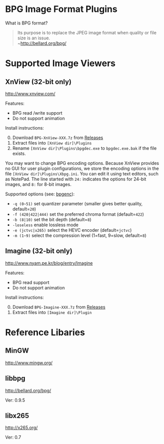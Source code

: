 # BPG Image Format Plugins

What is BPG format?
> Its purpose is to replace the JPEG image format when quality or file size is an issue.<br>
> ~http://bellard.org/bpg/

# Supported Image Viewers

## XnView (32-bit only)
http://www.xnview.com/

Features:
- BPG read /write support
- Do not support animation

Install instructions:

0. Download `BPG-XnView-XXX.7z` from [Releases](https://github.com/leavinel/bpg_plugins/releases)
0. Extract files into `[XnView dir]\Plugins`
0. Rename `[XnView dir]\Plugins\bpgdec.exe` to `bpgdec.exe.bak` if the file exists.

You may want to change BPG encoding options.
Because XnView provides no GUI for user plugin configurations, we store the encoding options in the file `[XnView dir]\Plugins\Xbpg.ini`.
You can edit it using text editors, such as NotePad.
The line started with `24:` indicates the options for 24-bit images, and `8:` for 8-bit images.

Supported options (see: [bpgenc](http://bellard.org/bpg/)):
- `-q (0~51)` set quantizer parameter (smaller gives better quality, default=`20`)
- `-f (420|422|444)` set the preferred chroma format (default=`422`)
- `-b (8|10)` set the bit depth (default=`8`)
- `-loseless` enable lossless mode
- `-e (jctvc|x265)` select the HEVC encoder (default=`jctvc`)
- `-m (1~9)` select the compression level (1=fast, 9=slow, default=`8`)

## Imagine (32-bit only)
http://www.nyam.pe.kr/blog/entry/Imagine

Features:
- BPG read support
- Do not support animation

Install instructions:

0. Download `BPG-Imagine-XXX.7z` from [Releases](https://github.com/leavinel/bpg_plugins/releases)
0. Extract files into `[Imagine dir]\Plugin`


# Reference Libaries

## MinGW
http://www.mingw.org/

## libbpg
http://bellard.org/bpg/

Ver: 0.9.5

## libx265
http://x265.org/

Ver: 0.7
